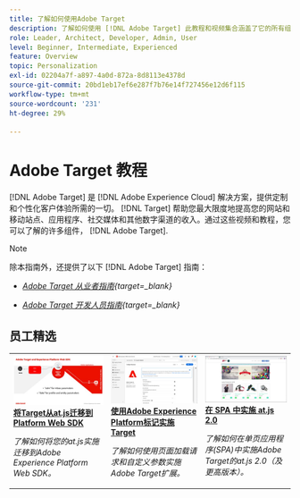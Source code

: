 ```yaml
---
title: 了解如何使用Adobe Target
description: 了解如何使用 [!DNL Adobe Target] 此教程和视频集合涵盖了它的所有组件。
role: Leader, Architect, Developer, Admin, User
level: Beginner, Intermediate, Experienced
feature: Overview
topic: Personalization
exl-id: 02204a7f-a897-4a0d-872a-8d8113e4378d
source-git-commit: 20bd1eb17ef6e287f7b76e14f727456e12d6f115
workflow-type: tm+mt
source-wordcount: '231'
ht-degree: 29%

---
```


# Adobe Target 教程

[!DNL Adobe Target] 是 [!DNL Adobe Experience Cloud] 解决方案，提供定制和个性化客户体验所需的一切。 [!DNL Target] 帮助您最大限度地提高您的网站和移动站点、应用程序、社交媒体和其他数字渠道的收入。通过这些视频和教程，您可以了解的许多组件， [!DNL Adobe Target].

>[!NOTE]
>
>除本指南外，还提供了以下 [!DNL Adobe Target] 指南：
>
>* *[Adobe Target 从业者指南](https://experienceleague.adobe.com/docs/target/using/target-home.html?lang=zh-Hans){target=_blank}*
>
>* *[Adobe Target 开发人员指南](https://experienceleague.adobe.com/docs/target-dev/developer/overview.html?lang=zh-Hans){target=_blank}*

<div id="recs-overview-body-1"></div>
<div id="recs-overview-body-2"></div>
<div id="recs-overview-body-3"></div>
<div id="recs-overview-body-4"></div>
<div id="recs-overview-body-5"></div>
<div id="recs-overview-body-6"></div>

## 员工精选

<table style="margin-top: 0 !important">
<tr>
  <td>
    <a href="https://experienceleague.adobe.com/docs/platform-learn/migrate-target-to-websdk/introduction.html">
      <img alt="将Target从at.js迁移到Platform Web SDK" src="./assets/thumb_websdk.jpg" />
    </a>
    <div>
      <a href="https://experienceleague.adobe.com/docs/platform-learn/migrate-target-to-websdk/introduction.html">
    <strong>将Target从at.js迁移到Platform Web SDK</strong>
    </a>
    </div>
    <p>
    <em>了解如何将您的at.js实施迁移到Adobe Experience Platform Web SDK。</em>
    <p>
  </td>
  <td>
    <a href="https://experienceleague.adobe.com/docs/platform-learn/implement-in-websites/implement-solutions/target.html"> 
      <img alt="使用Adobe Experience Platform标记实施Target" src="./assets/add-adobe-target.jpg"/>
    </a>
    <div>
      <a href="https://experienceleague.adobe.com/docs/platform-learn/implement-in-websites/implement-solutions/target.html">
    <strong>使用Adobe Experience Platform标记实施Target</strong>
    </a>
    </div>
    <p>
    <em>了解如何使用页面加载请求和自定义参数实施Adobe Target扩展。</em>
    <p>
  </td>
   <td>
    <a href="https://experienceleague.adobe.com/docs/target-learn/tutorials/implementation/implement-atjs-20-in-a-single-page-application.html">
      <img alt="在单页应用程序(SPA)中实施Adobe Target的at.js 2.0" src="./assets/26248.png" />
    </a>
    <div>
    <a href="https://experienceleague.adobe.com/docs/target-learn/tutorials/implementation/implement-atjs-20-in-a-single-page-application.html">
    <strong>在 SPA 中实施 at.js 2.0</strong>
    </a>
    </div>
    <p>
    <em> 了解如何在单页应用程序(SPA)中实施Adobe Target的at.js 2.0（及更高版本）。</em>
    <p>
  </td>
</tr>
</table>
